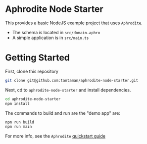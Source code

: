 # Aphrodite Node Starter

This provides a basic NodeJS example project that uses `Aphrodite`.

- The schema is located in `src/domain.aphro`
- A simple application is in `src/main.ts`

# Getting Started

First, clone this repository

```bash
git clone git@github.com:tantaman/aphrodite-node-starter.git
```

Next, cd to `aphrodite-node-starter` and install dependencies.

```bash
cd aphrodite-node-starter
npm install
```

The commands to build and run are the "demo app" are:

```bash
npm run build
npm run main
```

For more info, see the `Aphrodite` [quickstart guide](https://aphrodite.sh/docs/quickstart)